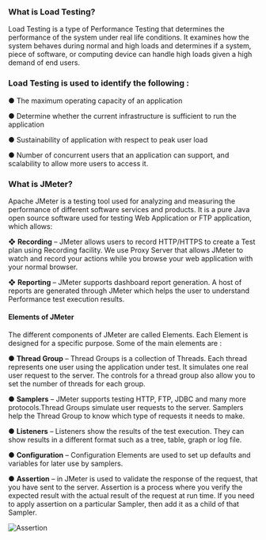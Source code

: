 ### What is Load Testing?

Load Testing is a type of Performance Testing that determines the performance of the system under real life conditions. It examines how the system behaves during normal and high loads and determines if a system, piece of software, or computing device can handle high loads given a high demand of end users.

 

### Load Testing is used to identify the following :

●   The maximum operating capacity of an application

●   Determine whether the current infrastructure is sufficient to run the application

●   Sustainability of application with respect to peak user load

●   Number of concurrent users that an application can support, and scalability to allow more users to access it.

### What is JMeter?

Apache JMeter is a testing tool used for analyzing and measuring the performance of different software services and products. It is a pure Java open source software used for testing Web Application or FTP application, which allows: 

 

❖   **Recording** – JMeter allows users to record HTTP/HTTPS to create a Test plan using Recording facility. We use Proxy Server that allows JMeter to watch and record your actions while you browse your web application with your normal browser.

❖   **Reporting** – JMeter supports dashboard report generation. A host of reports are generated through JMeter which helps the user to understand Performance test execution results.

 

#### Elements of JMeter

The different components of JMeter are called Elements. Each Element is designed for a specific purpose. Some of the main elements are :

●   **Thread Group** – Thread Groups is a collection of Threads. Each thread represents one user using the application under test. It simulates one real user request to the server. The controls for a thread group also allow you to set the number of threads for each group.

●   **Samplers** – JMeter supports testing HTTP, FTP, JDBC and many more protocols.Thread Groups simulate user requests to the server. Samplers help the Thread Group to know which type of requests it needs to make.

●   **Listeners** – Listeners show the results of the test execution. They can show results in a different format such as a tree, table, graph or log file.

●   **Configuration** – Configuration Elements are used to set up defaults and variables for later use by samplers.

 

 

●   **Assertion** – in JMeter is used to validate the response of the request, that you have sent to the server. Assertion is a process where you verify the expected result with the actual result of the request at run time. If you need to apply assertion on a particular Sampler, then add it as a child of that Sampler.

![Assertion](https://github.com/naderaly/k8-reverse-proxy/blob/master/upwork-devs/naderali/stress-test/attachments/Assertion.png)